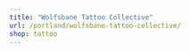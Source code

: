 ```yaml
---
title: "Wolfsbane Tattoo Collective"
url: /portland/wolfsbane-tattoo-collective/
shop: tattoo
---
```

